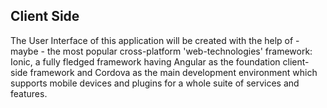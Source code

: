 ## Client Side

The User Interface of this application will be created with the help of - maybe - the most popular cross-platform 'web-technologies' framework: Ionic, a fully fledged framework having Angular as the foundation client-side framework and Cordova as the main development environment which supports mobile devices and plugins for a whole suite of services and features.

